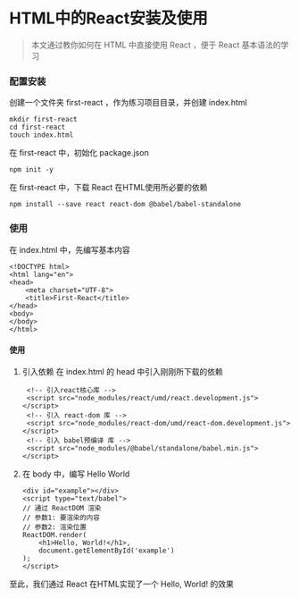 # HTML中的React安装及使用
> 本文通过教你如何在 HTML 中直接使用 React ，便于 React 基本语法的学习

### 配置安装
创建一个文件夹 first-react ，作为练习项目目录，并创建 index.html
```
mkdir first-react
cd first-react
touch index.html
```
在 first-react 中，初始化 package.json
```
npm init -y
```
在 first-react 中，下载 React 在HTML使用所必要的依赖
```
npm install --save react react-dom @babel/babel-standalone
```
### 使用
在 index.html 中，先编写基本内容
```
<!DOCTYPE html>
<html lang="en">
<head>
    <meta charset="UTF-8">
    <title>First-React</title>
</head>
<body>
</body>
</html>
```
#### 使用
1. 引入依赖
      在 index.html 的 head 中引入刚刚所下载的依赖
	```
	 <!-- 引入react核心库 -->
	 <script src="node_modules/react/umd/react.development.js"></script>
	 <!-- 引入 react-dom 库 -->
	 <script src="node_modules/react-dom/umd/react-dom.development.js"></script>
	 <!-- 引入 babel预编译 库 -->
	 <script src="node_modules/@babel/standalone/babel.min.js"></script> 
	```
2. 在 body 中，编写 Hello World
    ```
    <div id="example"></div>
   <script type="text/babel">
    // 通过 ReactDOM 渲染
    // 参数1: 要渲染的内容
    // 参数2: 渲染位置
    ReactDOM.render(
        <h1>Hello, World!</h1>,
        document.getElementById('example')
    );
   </script>
    ```
至此，我们通过 React 在HTML实现了一个 Hello, World! 的效果
